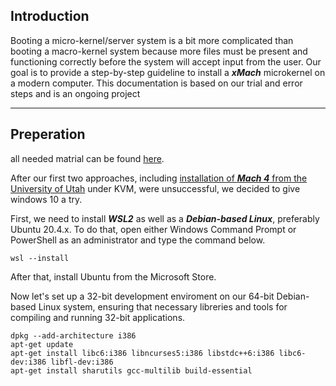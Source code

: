 <!---# mach4
Hier ist eine Sammlung von MACH4 Dokumentation 

**Einführung**

Das Booten eines Mikro-Kernel/Server-Systems ist etwas komplizierter als das Booten eines Makro-Kernelsystems, da mehr Dateien vorhanden sein müssen und korrekt funktionieren müssen, bevor das System Eingaben des Benutzers akzeptiert.

Die CMU-Umgebung hat auch zu einer gewissen **Komplexität** des üblichen BSD-Unix-Setups beigetragen

1 - In Mach 3.0 werden folgende Teile für einen erfolgreichen Start benötigt: 

- den 16-Sektor-Boot-Code (in der Regel vom Hersteller des Rechners geliefert), den Mikrokernel
- eine Auslagerungsdatei(paging file)
- einen Server, den der Kernel aufruft
- eine Emulationsbibliothek (zumindest für unsere Server)
- ein Benutzerprogramm zum Starten.

2-   Die anderen Komplikationen sind die Tatsache, dass wir normalerweise ein Super-Root und ein lokales Root haben, um das CMU-RFS-Dateisystem zu unterstützen, und die Tatsache, dass man beim Hochfahren als Einzelbenutzer keinen Root-Zugang hat, sondern mit der Benutzerkennung "opr" läuft.

3-  Außerdem haben wir auf CMU-Rechnern eine /etc/rc, die darauf besteht, dass /vmunix ein symbolischer Link zu dem Unix-Server ist, auf dem Sie laufen, bevor der Bootvorgang zum Multi-User abgeschlossen wird.

-->

## Introduction

Booting a micro-kernel/server system is a bit more complicated than booting a macro-kernel system because more files must be present and functioning correctly before the system will accept input from the user. Our goal is to provide a step-by-step guideline to install a _**xMach**_ microkernel on a modern computer. This documentation is based on our trial and error steps and is an ongoing project



___

## Preperation

all needed matrial can be found [here](https://github.com/neozeed/xMach/releases/tag/v1_0).

After our first two approaches, including [installation of  _**Mach 4**_ from the University of Utah](https://www-old.cs.utah.edu/flux/mach4/html/) under KVM, were unsuccessful, we decided to give windows 10 a try. 

First, we need to install _**WSL2**_ as well as a _**Debian-based Linux**_, preferably Ubuntu 20.4.x. To do that, open either Windows Command Prompt or PowerShell as an administrator and type the command below. 

```
wsl --install
```

After that, install Ubuntu from the Microsoft Store.


Now let's set up a 32-bit development enviroment on our 64-bit Debian-based Linux system, ensuring that necessary libreries and tools for compiling and running 32-bit applications. 

```
dpkg --add-architecture i386
apt-get update
apt-get install libc6:i386 libncurses5:i386 libstdc++6:i386 libc6-dev:i386 libfl-dev:i386
apt-get install sharutils gcc-multilib build-essential
```
